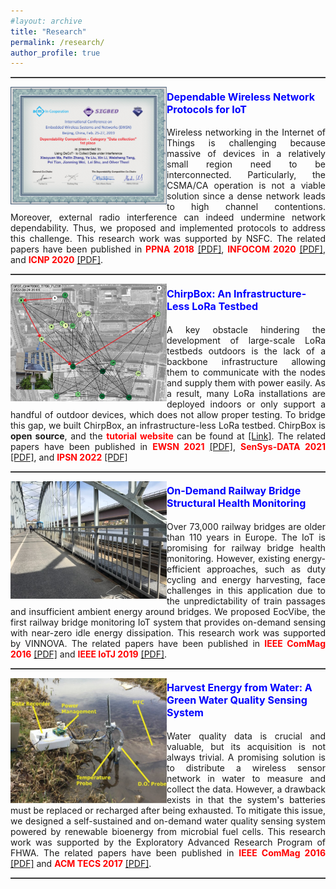 ```yaml
---
#layout: archive
title: "Research"
permalink: /research/
author_profile: true
---
```


<hr style="height:1px;border:none;border-top:1px solid #555555;" /> 
<p>
  <img src="/images/research/ewsncompetition.jpg" alt=""
  style="float:left" width="250" height="188">
<figcaption> 
<h4><font  color=blue size=3><b>Dependable Wireless Network Protocols for IoT</b></font></h4>
<p style="text-align:justify;">
Wireless networking in the Internet of Things is challenging because massive of devices in a relatively small region need to be interconnected. Particularly, the CSMA/CA operation is not a viable solution since a dense network leads to high channel contentions. Moreover, external radio interference can indeed undermine network dependability. Thus, we proposed and implemented protocols to address this challenge. This research work was supported by NSFC. The related papers have been published in <font  color=red ><b>PPNA 2018</b></font> <a href="https://chrisye-liu.github.io/files/ye18crosslayer.pdf" target="_blank">[PDF]</a>, <font  color=red ><b>INFOCOM 2020</b></font> <a href="https://chrisye-liu.github.io/files/xiao20harmony.pdf" target="_blank">[PDF]</a>, and <font  color=red ><b>ICNP 2020</b></font> <a href="https://chrisye-liu.github.io/files/ye19EcoVibe.pdf" target="_blank">[PDF]</a>.
</p>
</figcaption>
<p>
<hr style="height:1px;border:none;border-top:1px solid #555555;" /> 
<p>
  <img src="/images/research/chirpbox.jpg" alt=""
  style="float:left" width="250" height="188">
<figcaption> 
<h4><font  color=blue size=3><b>ChirpBox: An Infrastructure-Less LoRa Testbed</b></font></h4>
<p style="text-align:justify;">
A key obstacle hindering the development of large-scale LoRa testbeds outdoors is the lack of a backbone infrastructure allowing them to communicate with the nodes and supply them with power easily. As a result, many LoRa installations are deployed indoors or only support a handful of outdoor devices, which does not allow proper testing. To bridge this gap, we built ChirpBox, an infrastructure-less LoRa testbed. ChirpBox is <b>open source</b>, and the <font  color=red ><b>tutorial website </b></font>can be found at <a href="https://chirpbox.github.io/" target="_blank">[Link]</a>.  The related papers have been published in <font  color=red ><b>EWSN 2021</b></font> <a href="https://chrisye-liu.github.io/files/pei21chirpbox.pdf" target="_blank">[PDF]</a>, <font  color=red ><b>SenSys-DATA 2021</b></font> <a href="https://chrisye-liu.github.io/files/pei21loradataset.pdf" target="_blank">[PDF]</a>, and <font  color=red ><b>IPSN 2022</b></font> <a href="https://chrisye-liu.github.io/files/yang22emu.pdf" target="_blank">[PDF]</a>
</p>
</figcaption>
<p>
<hr style="height:1px;border:none;border-top:1px solid #555555;" /> 
<p>
  <img src="/images/research/ecovibe.jpg" alt=""
  style="float:left" width="250" height="188">
<figcaption> 
<h4><font  color=blue size=3><b>On-Demand Railway Bridge Structural Health Monitoring</b></font></h4>
<p style="text-align:justify;">
Over 73,000 railway bridges are older than 110 years in Europe. The IoT is promising for railway bridge health monitoring. However, existing energy-efficient approaches, such as duty cycling and energy harvesting, face challenges in this application due to the unpredictability of train passages and insufficient ambient energy around bridges. We proposed EocVibe, the first railway bridge monitoring IoT system that provides on-demand sensing with near-zero idle energy dissipation. This research work was supported by VINNOVA. The related papers have been published in <font  color=red ><b>IEEE ComMag 2016</b></font> <a href="https://chrisye-liu.github.io/files/ye16EcoSense.pdf" target="_blank">[PDF]</a> and <font  color=red ><b>IEEE IoTJ 2019</b></font> <a href="https://chrisye-liu.github.io/files/ye19EcoVibe.pdf" target="_blank">[PDF]</a>.
</p>
</figcaption>
<p>
<hr style="height:1px;border:none;border-top:1px solid #555555;" /> 
<p>
  <img src="/images/research/water.jpg" alt=""
  style="float:left" width="250" height="200">
<figcaption> 
<h4><font  color=blue size=3><b>Harvest Energy from Water: A Green Water Quality Sensing System</b></font></h4>
<p style="text-align:justify;">
Water quality data is crucial and valuable, but its acquisition is not always trivial. A promising solution is to distribute a wireless sensor network in water to measure and collect the data. However, a drawback exists in that the system's batteries must be replaced or recharged after being exhausted. To mitigate this issue, we designed a self-sustained and on-demand water quality sensing system powered by renewable bioenergy from microbial fuel cells. This research work was supported by the Exploratory Advanced Research Program of FHWA.  The related papers have been published in <font  color=red ><b>IEEE ComMag 2016</b></font> <a href="https://chrisye-liu.github.io/files/ye16EcoSense.pdf" target="_blank">[PDF]</a> and <font  color=red ><b>ACM TECS 2017</b></font> <a href="https://chrisye-liu.github.io/files/qi17watersensing.pdf" target="_blank">[PDF]</a>.
</p>
</figcaption>
<p>
<hr style="height:1px;border:none;border-top:1px solid #555555;" /> 

